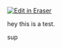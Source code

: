 <p><a target="_blank" href="https://qa.eraser.io/workspace/8lydGhEz0D0hiDCrgb1r" id="edit-in-eraser-github-link"><img alt="Edit in Eraser" src="https://firebasestorage.googleapis.com/v0/b/second-petal-295822.appspot.com/o/images%2Fgithub%2FOpen%20in%20Eraser.svg?alt=media&amp;token=968381c8-a7e7-472a-8ed6-4a6626da5501"></a></p>

hey this is a test.

sup



<!--- Eraser file: https://qa.eraser.io/workspace/8lydGhEz0D0hiDCrgb1r --->

